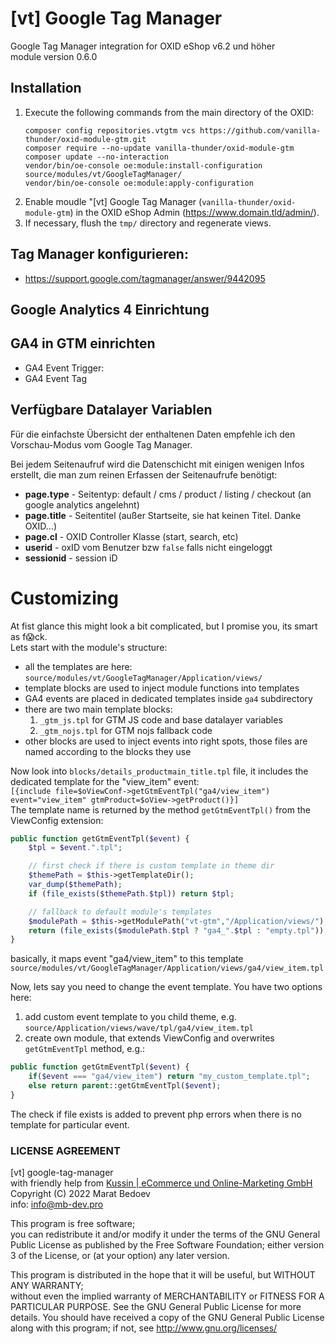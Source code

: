 # [vt] Google Tag Manager  
Google Tag Manager integration for OXID eShop v6.2 und höher  
module version 0.6.0

## Installation
1. Execute the following commands from the main directory of the OXID:
   ```
   composer config repositories.vtgtm vcs https://github.com/vanilla-thunder/oxid-module-gtm.git
   composer require --no-update vanilla-thunder/oxid-module-gtm
   composer update --no-interaction
   vendor/bin/oe-console oe:module:install-configuration source/modules/vt/GoogleTagManager/
   vendor/bin/oe-console oe:module:apply-configuration
   ```
2. Enable moudle "[vt] Google Tag Manager (`vanilla-thunder/oxid-module-gtm`) in the OXID eShop Admin (https://www.domain.tld/admin/).
3. If necessary, flush the `tmp/` directory and regenerate views.

## Tag Manager konfigurieren:
+ https://support.google.com/tagmanager/answer/9442095

## Google Analytics 4 Einrichtung

## GA4 in GTM einrichten
+ GA4 Event Trigger:
+ GA4 Event Tag


## Verfügbare Datalayer Variablen 
Für die einfachste Übersicht der enthaltenen Daten empfehle ich den Vorschau-Modus vom Google Tag Manager.

Bei jedem Seitenaufruf wird die Datenschicht mit einigen wenigen Infos erstellt, die man zum reinen Erfassen der Seitenaufrufe benötigt:
 + **page.type** - Seitentyp: default / cms / product / listing / checkout (an google analytics angelehnt) 
 + **page.title** - Seitentitel (außer Startseite, sie hat keinen Titel. Danke OXID...)
 + **page.cl** - OXID Controller Klasse (start, search, etc)
 + **userid** - oxID vom Benutzer bzw `false` falls nicht eingeloggt
 + **sessionid** - session iD


# Customizing
At fist glance this might look a bit complicated, but I promise you, its smart as f😱ck.  
Lets start with the module's structure:
+ all the templates are here: `source/modules/vt/GoogleTagManager/Application/views/`
+ template blocks are used to inject module functions into templates
+ GA4 events are placed in dedicated templates inside `ga4` subdirectory
+ there are two main template blocks: 
  1) `_gtm_js.tpl` for GTM JS code and base datalayer variables
  2) `_gtm_nojs.tpl` for GTM nojs fallback code
+ other blocks are used to inject events into right spots, those files are named according to the blocks they use

Now look into `blocks/details_productmain_title.tpl` file, it includes the dedicated template for the "view_item" event:  
`[{include file=$oViewConf->getGtmEventTpl("ga4/view_item") event="view_item" gtmProduct=$oView->getProduct()}]`  
The template name is returned by the method `getGtmEventTpl()` from the ViewConfig extension:
```PHP
public function getGtmEventTpl($event) {
    $tpl = $event.".tpl";

    // first check if there is custom template in theme dir
    $themePath = $this->getTemplateDir();
    var_dump($themePath);
    if (file_exists($themePath.$tpl)) return $tpl;

    // fallback to default module's templates
    $modulePath = $this->getModulePath("vt-gtm","/Application/views/");
    return (file_exists($modulePath.$tpl ? "ga4_".$tpl : "empty.tpl"));
}
```
basically, it maps event "ga4/view_item" to this template `source/modules/vt/GoogleTagManager/Application/views/ga4/view_item.tpl`

Now, lets say you need to change the event template. You have two options here:
1) add custom event template to you child theme, e.g. `source/Application/views/wave/tpl/ga4/view_item.tpl`
2) create own module, that extends ViewConfig and overwrites `getGtmEventTpl` method, e.g.:
```PHP
public function getGtmEventTpl($event) {
    if($event === "ga4/view_item") return "my_custom_template.tpl";
    else return parent::getGtmEventTpl($event);
}
```

The check if file exists is added to prevent php errors when there is no template for particular event.  


### LICENSE AGREEMENT
   [vt] google-tag-manager  
   with friendly help from [Kussin | eCommerce und Online-Marketing GmbH](https://kussin.de)  
   Copyright (C) 2022 Marat Bedoev  
   info:  info@mb-dev.pro  
  
   This program is free software;  
   you can redistribute it and/or modify it under the terms of the GNU General Public License as published by the Free Software Foundation;
   either version 3 of the License, or (at your option) any later version.
  
   This program is distributed in the hope that it will be useful, but WITHOUT ANY WARRANTY;  
   without even the implied warranty of MERCHANTABILITY or FITNESS FOR A PARTICULAR PURPOSE. See the GNU General Public License for more details.
   You should have received a copy of the GNU General Public License along with this program; if not, see <http://www.gnu.org/licenses/>